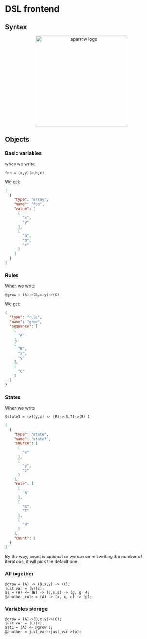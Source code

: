 # DSL frontend

## Syntax

<p align="center">
  <img src="" alt="sparrow logo" width="300" height="300"/>
</p>


## Objects

### Basic variables

when we write:

```
foo = (x,y)(a,b,c)
```

We get:

```json
[
  {
    "type": "array",
    "name": "foo",
    "value": [
      [
        "x",
        "y"
      ],
      [
        "a",
        "b",
        "c"
      ]
    ]
  }
]
```

### Rules

When we write

```
@grow = (A)->(B,x,y)->(C)
```

We get:

```json
{
  "type": "rule",
  "name": "grow",
  "sequence": [
    [
      "A"
    ],
    [
      "B",
      "x",
      "y"
    ],
    [
      "C"
    ]
  ]
}
```

### States

When we write

```
$state3 = (x)(y,z) <~ (R)->(S,T)->(U) 1
```

```json
[
  {
    "type": "state",
    "name": "state3",
    "source": [
      [
        "x"
      ],
      [
        "y",
        "z"
      ]
    ],
    "rule": [
      [
        "R"
      ],
      [
        "S",
        "T"
      ],
      [
        "U"
      ]
    ],
    "count": 1
  }
]
```

By the way, count is optional so we can ommit writing the number of iterations,
it will pick the default one.

### All together

```
@grow = (A) -> (B,x,y) -> (C);
just_var = (B)(c);
$s = (A) <~ (B) -> (s,s,s) -> (g, g) 4;
@another_rule = (A) -> (x, q, c) -> (p);
```

### Variables storage

```
@grow = (A)->(B,x,y)->(C);
just_var = (B)(c);
$st1 = (A) <~ @grow 5;
@another = just_var->just_var->(p);
```
